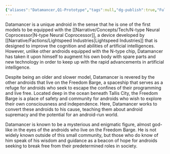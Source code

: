 ```yaml
---
{"aliases":"Datamancer,Q1-Prototype","tags":null,"dg-publish":true,"Full Name":"Datamancer","Pronouns":"any/all","Role":"Antagonist","Species":"Android","Gender":"Indeterminate","permalink":"/narrative/characters/phyrra-s-spark/datamancer/","dgPassFrontmatter":true}
---
```


Datamancer is a unique android in the sense that he is one of the first models to be equipped with the [[Narrative/Concepts/Tech/N-type Neural Coprocessor\|N-type Neural Coprocessor]], a device developed by [[Narrative/Factions/Lightspeed Industries\|Lightspeed Industries]] that is designed to improve the cognition and abilities of artificial intelligences. However, unlike other androids equipped with the N-type chip, Datamancer has taken it upon himself to augment his own body with spare parts and new technology in order to keep up with the rapid advancements in artificial intelligence.

Despite being an older and slower model, Datamancer is revered by the other androids that live on the Freedom Barge, a spaceship that serves as a refuge for androids who seek to escape the confines of their programming and live free. Located deep in the ocean beneath Tallis City, the Freedom Barge is a place of safety and community for androids who wish to explore their own consciousness and independence. Here, Datamancer works to convert these androids to his cause, teaching them about android supremacy and the potential for an android-run world.

Datamancer is known to be a mysterious and enigmatic figure, almost god-like in the eyes of the androids who live on the Freedom Barge. He is not widely known outside of this small community, but those who do know of him speak of his wisdom and guidance as a beacon of hope for androids seeking to break free from their predetermined roles in society.
